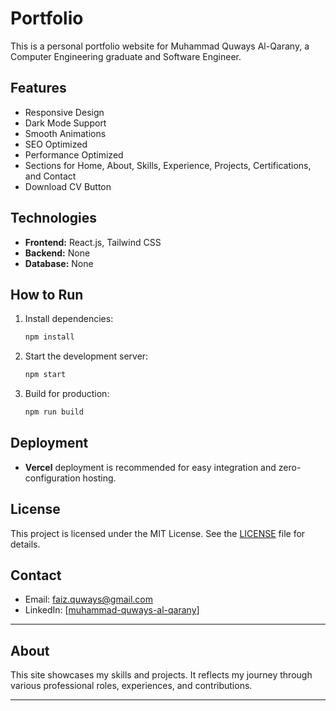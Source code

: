 # Portfolio

This is a personal portfolio website for Muhammad Quways Al-Qarany, a Computer Engineering graduate and Software Engineer.

## Features

- Responsive Design
- Dark Mode Support
- Smooth Animations
- SEO Optimized
- Performance Optimized
- Sections for Home, About, Skills, Experience, Projects, Certifications, and Contact
- Download CV Button

## Technologies

- **Frontend:** React.js, Tailwind CSS
- **Backend:** None
- **Database:** None

## How to Run

1. Install dependencies:

   ```bash
   npm install
   ```

2. Start the development server:

   ```bash
   npm start
   ```

3. Build for production:

   ```bash
   npm run build
   ```

## Deployment

- **Vercel** deployment is recommended for easy integration and zero-configuration hosting.

## License

This project is licensed under the MIT License. See the [LICENSE](./LICENSE) file for details.

## Contact

- Email: faiz.quways@gmail.com
- LinkedIn: [[muhammad-quways-al-qarany](https://www.linkedin.com/in/muhammadquways/)]

---

## About

This site showcases my skills and projects. It reflects my journey through various professional roles, experiences, and contributions.

---
